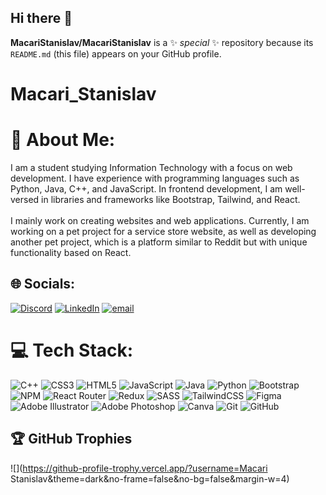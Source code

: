## Hi there 👋


**MacariStanislav/MacariStanislav** is a ✨ _special_ ✨ repository because its `README.md` (this file) appears on your GitHub profile.

# Macari_Stanislav
# 💫 About Me:
I am a student studying Information Technology with a focus on web development. I have experience with programming languages such as Python, Java, C++, and JavaScript. In frontend development, I am well-versed in libraries and frameworks like Bootstrap, Tailwind, and React.<br><br>I mainly work on creating websites and web applications. Currently, I am working on a pet project for a service store website, as well as developing another pet project, which is a platform similar to Reddit but with unique functionality based on React.


## 🌐 Socials:

[![Discord](https://img.shields.io/badge/Discord-%237289DA.svg?logo=discord&logoColor=white)](https://discord.gg/#sticsaur9006) [![LinkedIn](https://img.shields.io/badge/LinkedIn-%230077B5.svg?logo=linkedin&logoColor=white)](https://linkedin.com/in/stanislav-macari  ) [![email](https://img.shields.io/badge/Email-D14836?logo=gmail&logoColor=white)](mailto:stasmacari63@gmail.com) 
# 💻 Tech Stack:
![C++](https://img.shields.io/badge/c++-%2300599C.svg?style=flat&logo=c%2B%2B&logoColor=white) ![CSS3](https://img.shields.io/badge/css3-%231572B6.svg?style=flat&logo=css3&logoColor=white) ![HTML5](https://img.shields.io/badge/html5-%23E34F26.svg?style=flat&logo=html5&logoColor=white) ![JavaScript](https://img.shields.io/badge/javascript-%23323330.svg?style=flat&logo=javascript&logoColor=%23F7DF1E) ![Java](https://img.shields.io/badge/java-%23ED8B00.svg?style=flat&logo=openjdk&logoColor=white) ![Python](https://img.shields.io/badge/python-3670A0?style=flat&logo=python&logoColor=ffdd54) ![Bootstrap](https://img.shields.io/badge/bootstrap-%238511FA.svg?style=flat&logo=bootstrap&logoColor=white) ![NPM](https://img.shields.io/badge/NPM-%23CB3837.svg?style=flat&logo=npm&logoColor=white) ![React Router](https://img.shields.io/badge/React_Router-CA4245?style=flat&logo=react-router&logoColor=white) ![Redux](https://img.shields.io/badge/redux-%23593d88.svg?style=flat&logo=redux&logoColor=white) ![SASS](https://img.shields.io/badge/SASS-hotpink.svg?style=flat&logo=SASS&logoColor=white) ![TailwindCSS](https://img.shields.io/badge/tailwindcss-%2338B2AC.svg?style=flat&logo=tailwind-css&logoColor=white) ![Figma](https://img.shields.io/badge/figma-%23F24E1E.svg?style=flat&logo=figma&logoColor=white) ![Adobe Illustrator](https://img.shields.io/badge/adobe%20illustrator-%23FF9A00.svg?style=flat&logo=adobe%20illustrator&logoColor=white) ![Adobe Photoshop](https://img.shields.io/badge/adobe%20photoshop-%2331A8FF.svg?style=flat&logo=adobe%20photoshop&logoColor=white) ![Canva](https://img.shields.io/badge/Canva-%2300C4CC.svg?style=flat&logo=Canva&logoColor=white) ![Git](https://img.shields.io/badge/git-%23F05033.svg?style=flat&logo=git&logoColor=white) ![GitHub](https://img.shields.io/badge/github-%23121011.svg?style=flat&logo=github&logoColor=white)

## 🏆 GitHub Trophies
![](https://github-profile-trophy.vercel.app/?username=Macari Stanislav&theme=dark&no-frame=false&no-bg=false&margin-w=4)


